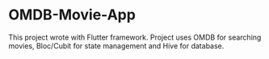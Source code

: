 # OMDB-Movie-App
 This project wrote with Flutter framework. Project uses OMDB for searching movies, Bloc/Cubit for state management and Hive for database.

